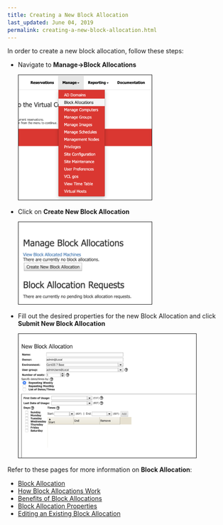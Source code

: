 ```yaml
---
title: Creating a New Block Allocation
last_updated: June 04, 2019
permalink: creating-a-new-block-allocation.html
---
```

In order to create a new block allocation, follow these steps: 

* Navigate to **Manage->Block Allocations**

    <img src="images/manage-block-allocation.png" width="300" border="1">
* Click on **Create New Block Allocation**

    <img src="images/create-block-allocation.png" width="300" border="1">
* Fill out the desired properties for the new Block Allocation and click **Submit New Block Allocation**

    <img src="images/new-block-allocation.png" width="400" border="1">

Refer to these pages for more information on **Block Allocation**:
* [Block Allocation](https://cwiki.apache.org/confluence/pages/createpage.action?spaceKey=VCLDOCS&title=What+is+a+Block+Allocation&linkCreation=true&fromPageId=68715524)
* [How Block Allocations Work](https://cwiki.apache.org/confluence/pages/createpage.action?useDraft=true&spaceKey=VCLDOCS&draftId=115529624&draftShareId=ecc63207-e1a1-4a1c-ba3e-ea731b4500bb&&)
* [Benefits of Block Allocations](https://cwiki.apache.org/confluence/pages/resumedraft.action?draftId=115529625&draftShareId=3f1838f9-5486-40c7-8fb7-f37d15c79387&)
* [Block Allocation Properties](https://cwiki.apache.org/confluence/pages/resumedraft.action?draftId=115529626&draftShareId=2d3d43f3-280c-4cc5-9449-379791e68c50&)
* [Editing an Existing Block Allocation](https://cwiki.apache.org/confluence/pages/resumedraft.action?draftId=115529628&draftShareId=5ed7e485-623e-488c-856c-22ca698af88d&)